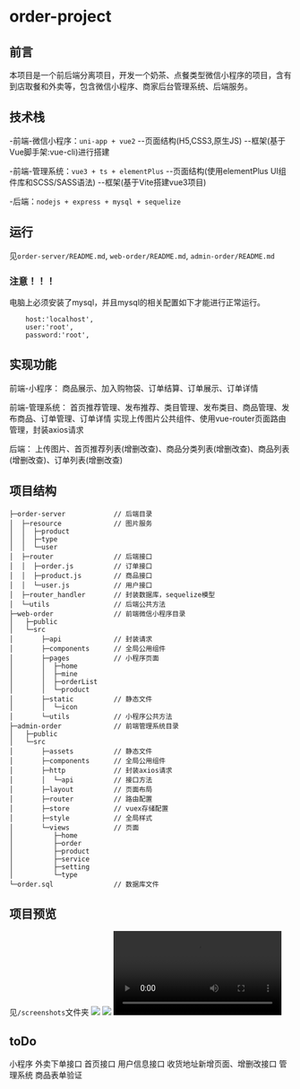 # order-project

## 前言
本项目是一个前后端分离项目，开发一个奶茶、点餐类型微信小程序的项目，含有到店取餐和外卖等，包含微信小程序、商家后台管理系统、后端服务。

## 技术栈
-前端-微信小程序：`uni-app + vue2`
--页面结构(H5,CSS3,原生JS)
--框架(基于Vue脚手架:vue-cli)进行搭建

-前端-管理系统：`vue3 + ts + elementPlus`
--页面结构(使用elementPlus UI组件库和SCSS/SASS语法)
--框架(基于Vite搭建vue3项目)

-后端：`nodejs + express + mysql + sequelize`

## 运行
见`order-server/README.md`, `web-order/README.md`, `admin-order/README.md`

### 注意！！！
电脑上必须安装了mysql，并且mysql的相关配置如下才能进行正常运行。
```
    host:'localhost',
    user:'root',
    password:'root',
```
## 实现功能
前端-小程序：
    商品展示、加入购物袋、订单结算、订单展示、订单详情

前端-管理系统：
    首页推荐管理、发布推荐、类目管理、发布类目、商品管理、发布商品、订单管理、订单详情
        实现上传图片公共组件、使用vue-router页面路由管理，封装axios请求

后端：
    上传图片、首页推荐列表(增删改查)、商品分类列表(增删改查)、商品列表(增删改查)、订单列表(增删改查)

## 项目结构
```
├─order-server            // 后端目录
│  ├─resource             // 图片服务
│  │  ├─product
│  │  ├─type
│  │  └─user
│  ├─router               // 后端接口
│  │  ├─order.js          // 订单接口
│  │  ├─product.js        // 商品接口
│  │  └─user.js           // 用户接口
│  ├─router_handler       // 封装数据库，sequelize模型
│  └─utils                // 后端公共方法
├─web-order               // 前端微信小程序目录
│   ├─public
│   └─src
│       ├─api             // 封装请求
│       ├─components      // 全局公用组件
│       ├─pages           // 小程序页面
│       │  ├─home
│       │  ├─mine
│       │  ├─orderList
│       │  └─product
│       ├─static          // 静态文件
│       │  └─icon
│       └─utils           // 小程序公共方法
├─admin-order             // 前端管理系统目录
│   ├─public
│   └─src
│       ├─assets          // 静态文件
│       ├─components      // 全局公用组件
│       ├─http            // 封装axios请求
│       │  └─api          // 接口方法
│       ├─layout          // 页面布局
│       ├─router          // 路由配置
│       ├─store           // vuex存储配置
│       ├─style           // 全局样式
│       └─views           // 页面
│          ├─home
│          ├─order
│          ├─product
│          ├─service
│          ├─setting
│          └─type
└─order.sql               // 数据库文件
```

## 项目预览
见`/screenshots`文件夹
![](/screenshots/2024-10-29%20175102.png)
![](/screenshots/2024-10-29%20182810.png)
![](/screenshots/20241029_180528.mp4)

## toDo
小程序
    外卖下单接口
    首页接口
    用户信息接口
    收货地址新增页面、增删改接口
管理系统
    商品表单验证